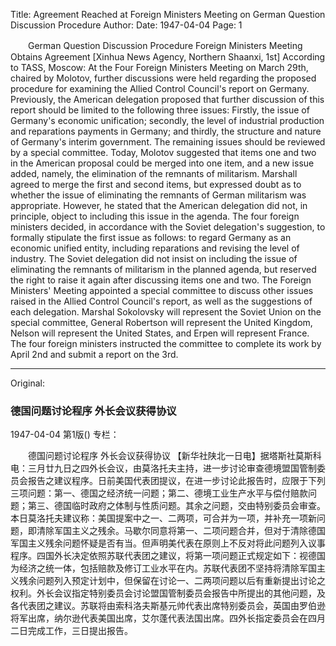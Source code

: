 Title: Agreement Reached at Foreign Ministers Meeting on German Question Discussion Procedure
Author:
Date: 1947-04-04
Page: 1

　　German Question Discussion Procedure
    Foreign Ministers Meeting Obtains Agreement
    [Xinhua News Agency, Northern Shaanxi, 1st] According to TASS, Moscow: At the Four Foreign Ministers Meeting on March 29th, chaired by Molotov, further discussions were held regarding the proposed procedure for examining the Allied Control Council's report on Germany. Previously, the American delegation proposed that further discussion of this report should be limited to the following three issues: Firstly, the issue of Germany's economic unification; secondly, the level of industrial production and reparations payments in Germany; and thirdly, the structure and nature of Germany's interim government. The remaining issues should be reviewed by a special committee. Today, Molotov suggested that items one and two in the American proposal could be merged into one item, and a new issue added, namely, the elimination of the remnants of militarism. Marshall agreed to merge the first and second items, but expressed doubt as to whether the issue of eliminating the remnants of German militarism was appropriate. However, he stated that the American delegation did not, in principle, object to including this issue in the agenda. The four foreign ministers decided, in accordance with the Soviet delegation's suggestion, to formally stipulate the first issue as follows: to regard Germany as an economic unified entity, including reparations and revising the level of industry. The Soviet delegation did not insist on including the issue of eliminating the remnants of militarism in the planned agenda, but reserved the right to raise it again after discussing items one and two. The Foreign Ministers' Meeting appointed a special committee to discuss other issues raised in the Allied Control Council's report, as well as the suggestions of each delegation. Marshal Sokolovsky will represent the Soviet Union on the special committee, General Robertson will represent the United Kingdom, Nelson will represent the United States, and Erpen will represent France. The four foreign ministers instructed the committee to complete its work by April 2nd and submit a report on the 3rd.



<hr /> 

Original: 


### 德国问题讨论程序  外长会议获得协议

1947-04-04
第1版()
专栏：

　　德国问题讨论程序
    外长会议获得协议
    【新华社陕北一日电】据塔斯社莫斯科电：三月廿九日之四外长会议，由莫洛托夫主持，进一步讨论审查德境盟国管制委员会报告之建议程序。日前美国代表团提议，在进一步讨论此报告时，应限于下列三项问题：第一、德国之经济统一问题；第二、德境工业生产水平与偿付赔款问题；第三、德国临时政府之体制与性质问题。其余之问题，交由特别委员会审查。本日莫洛托夫建议称：美国提案中之一、二两项，可合并为一项，并补充一项新问题，即清除军国主义之残余。马歇尔同意将第一、二项问题合并，但对于清除德国军国主义残余问题怀疑是否有当。但声明美代表在原则上不反对将此问题列入议事程序。四国外长决定依照苏联代表团之建议，将第一项问题正式规定如下：视德国为经济之统一体，包括赔款及修订工业水平在内。苏联代表团不坚持将清除军国主义残余问题列入预定计划中，但保留在讨论一、二两项问题以后有重新提出讨论之权利。外长会议指定特别委员会讨论盟国管制委员会报告中所提出的其他问题，及各代表团之建议。苏联将由索科洛夫斯基元帅代表出席特别委员会，英国由罗伯逊将军出席，纳尔逊代表美国出席，艾尔蓬代表法国出席。四外长指定委员会在四月二日完成工作，三日提出报告。
